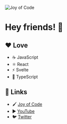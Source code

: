 ![Joy of Code](https://i.imgur.com/SmSo9Zy.png)

# Hey friends! 👋

## ❤️ Love

- ☕️ JavaScript
- ⚛️ React
- ⚡️ Svelte
- 📜 TypeScript

## 🔗 Links

- 🖌️ [Joy of Code](https://joyofcode.xyz/)
- ▶️ [YouTube](https://www.youtube.com/channel/UC6wpjLSLn2dhlaDjn6_V0rw)
- 🐦️ [Twitter](https://twitter.com/joyofcodedev)
